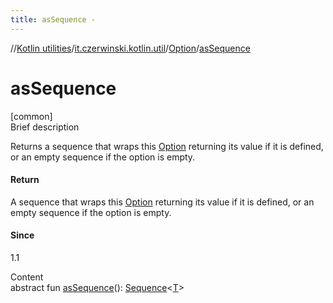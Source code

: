 ```yaml
---
title: asSequence -
---
```

//[Kotlin utilities](../../index.html)/[it.czerwinski.kotlin.util](../index.html)/[Option](index.html)/[asSequence](as-sequence.html)



# asSequence  
[common]  
Brief description  


Returns a sequence that wraps this [Option](index.html) returning its value if it is defined, or an empty sequence if the option is empty.



#### Return  


A sequence that wraps this [Option](index.html) returning its value if it is defined, or an empty sequence if the option is empty.



#### Since  


1.1

  
Content  
abstract fun [asSequence](as-sequence.html)(): [Sequence](https://kotlinlang.org/api/latest/jvm/stdlib/kotlin.sequences/-sequence/index.html)<[T](index.html)>  



